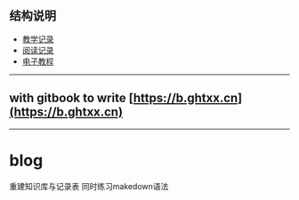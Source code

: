 
## 结构说明

* [教学记录](/jxjl)
* [阅读记录](/ttyd)
* [电子教程](/books)
-----

## with gitbook to write [https://b.ghtxx.cn](https://b.ghtxx.cn)

------

# blog

重建知识库与记录表 同时练习makedown语法
